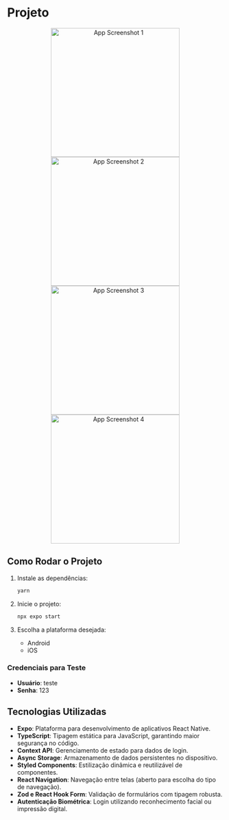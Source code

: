 
# Projeto

<p align="center">
  <img src="https://github.com/user-attachments/assets/f79f5792-0487-4339-8660-f3dcf8928e33" alt="App Screenshot 1" width="300">
  <img src="https://github.com/user-attachments/assets/82ef78a9-c3f5-4982-a024-8bd7155aa784" alt="App Screenshot 2" width="300">
  <img src="https://github.com/user-attachments/assets/1348fe4e-9c4e-4817-8cdb-f123adbadaf2" alt="App Screenshot 3" width="300">
  <img src="https://github.com/user-attachments/assets/8d1c39bc-23e4-4e73-ad0f-e407d9ca5798" alt="App Screenshot 4" width="300">
</p>

## Como Rodar o Projeto

1. Instale as dependências:
   ```bash
   yarn
   ```

2. Inicie o projeto:
   ```bash
   npx expo start
   ```

3. Escolha a plataforma desejada:
   - Android
   - iOS

### Credenciais para Teste
- **Usuário**: teste  
- **Senha**: 123

## Tecnologias Utilizadas

- **Expo**: Plataforma para desenvolvimento de aplicativos React Native.
- **TypeScript**: Tipagem estática para JavaScript, garantindo maior segurança no código.
- **Context API**: Gerenciamento de estado para dados de login.
- **Async Storage**: Armazenamento de dados persistentes no dispositivo.
- **Styled Components**: Estilização dinâmica e reutilizável de componentes.
- **React Navigation**: Navegação entre telas (aberto para escolha do tipo de navegação).
- **Zod e React Hook Form**: Validação de formulários com tipagem robusta.
- **Autenticação Biométrica**: Login utilizando reconhecimento facial ou impressão digital.

